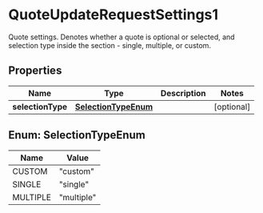 

# QuoteUpdateRequestSettings1

Quote settings. Denotes whether a quote is optional or selected, and selection type inside the section - single, multiple, or custom.

## Properties

Name | Type | Description | Notes
------------ | ------------- | ------------- | -------------
**selectionType** | [**SelectionTypeEnum**](#SelectionTypeEnum) |  |  [optional]



## Enum: SelectionTypeEnum

Name | Value
---- | -----
CUSTOM | &quot;custom&quot;
SINGLE | &quot;single&quot;
MULTIPLE | &quot;multiple&quot;



